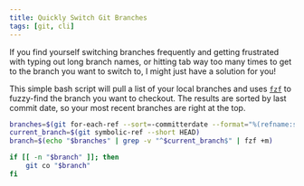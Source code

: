 ```yaml
---
title: Quickly Switch Git Branches
tags: [git, cli]
---
```


If you find yourself switching branches frequently and getting frustrated with
typing out long branch names, or hitting tab way too many times to get to the
branch you want to switch to, I might just have a solution for you!

This simple bash script will pull a list of your local branches and uses
[`fzf`](https://github.com/junegunn/fzf) to fuzzy-find the branch you want to
checkout. The results are sorted by last commit date, so your most recent
branches are right at the top.

```bash showLineNumbers
branches=$(git for-each-ref --sort=-committerdate --format="%(refname:short)" refs/heads/)
current_branch=$(git symbolic-ref --short HEAD)
branch=$(echo "$branches" | grep -v "^$current_branch$" | fzf +m)

if [[ -n "$branch" ]]; then
	git co "$branch"
fi
```
